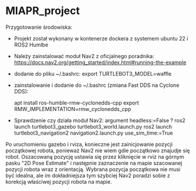 # MIAPR_project


Przygotowanie środowiska:
* Projekt został wykonany w kontenerze dockera z systemem ubuntu 22 i ROS2 Humlbe
* Należy zainstalować moduł Nav2 z oficjalnego poradnika:
  https://docs.nav2.org/getting_started/index.html#running-the-example

* dodanie do pliku ~/.bashrc:
export TURTLEBOT3_MODEL=waffle



* zainstalowanie i dodanie do ~/.bashrc (zmiana Fast DDS na Cyclone DDS):
  
  apt install ros-humble-rmw-cyclonedds-cpp
  export RMW_IMPLEMENTATION=rmw_cyclonedds_cpp


* Sprawdzenie czy działa moduł Nav2:
argument    headless:=False    ?
ros2 launch turtlebot3_gazebo turtlebot3_world.launch.py
ros2 launch turtlebot3_navigation2 navigation2.launch.py use_sim_time:=True

Po uruchomieniu gazebo i rviza, konieczne jest zainicjowanie pozycji początkowej robota, ponieważ Nav2 nie wiem gdie początkowo znajudje się robot. 
Oszacowaną pozycję ustawia się przez kliknięcie w rviz na górnym pasku "2D Pose Estimate" i następnie zaznaczenie na mapie szacowanej pozycji robota wraz z orientacją.
Wybrana pozycja początkowa nie musi być idealna, ale im dokładniejsza tym szybciej Nav2 poradzi sobie z korekcją właściwej pozycji robota na mapie.



